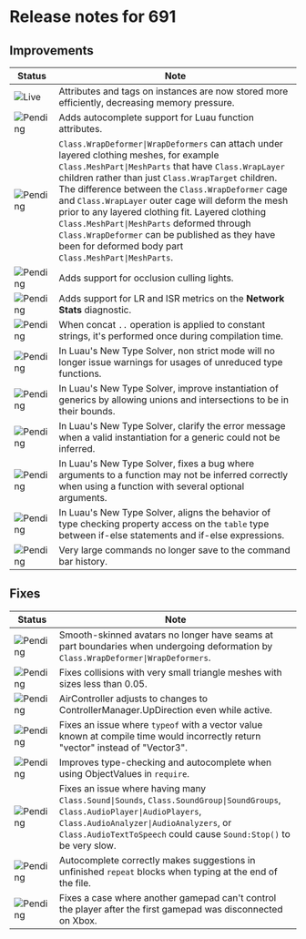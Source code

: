 # Release notes for 691

## Improvements

| Status | Note |
|--------|------|
| ![Live](https://img.shields.io/badge/Live-009E57?style=flat)  | Attributes and tags on instances are now stored more efficiently, decreasing memory pressure. |
| ![Pending](https://img.shields.io/badge/Pending-DEA517?style=flat)  | Adds autocomplete support for Luau function attributes. |
| ![Pending](https://img.shields.io/badge/Pending-DEA517?style=flat)  | `Class.WrapDeformer\|WrapDeformers` can attach under layered clothing meshes, for example `Class.MeshPart\|MeshParts` that have `Class.WrapLayer` children rather than just `Class.WrapTarget` children. The difference between the `Class.WrapDeformer` cage and `Class.WrapLayer` outer cage will deform the mesh prior to any layered clothing fit. Layered clothing `Class.MeshPart\|MeshParts` deformed through `Class.WrapDeformer` can be published as they have been for deformed body part `Class.MeshPart\|MeshParts`. |
| ![Pending](https://img.shields.io/badge/Pending-DEA517?style=flat)  | Adds support for occlusion culling lights. |
| ![Pending](https://img.shields.io/badge/Pending-DEA517?style=flat)  | Adds support for LR and ISR metrics on the **Network Stats** diagnostic. |
| ![Pending](https://img.shields.io/badge/Pending-DEA517?style=flat)  | When concat `..` operation is applied to constant strings, it's performed once during compilation time.  |
| ![Pending](https://img.shields.io/badge/Pending-DEA517?style=flat)  | In Luau's New Type Solver, non strict mode will no longer issue warnings for usages of unreduced type functions. |
| ![Pending](https://img.shields.io/badge/Pending-DEA517?style=flat)  | In Luau's New Type Solver, improve instantiation of generics by allowing unions and intersections to be in their bounds. |
| ![Pending](https://img.shields.io/badge/Pending-DEA517?style=flat)  | In Luau's New Type Solver, clarify the error message when a valid instantiation for a generic could not be inferred. |
| ![Pending](https://img.shields.io/badge/Pending-DEA517?style=flat)  | In Luau's New Type Solver, fixes a bug where arguments to a function may not be inferred correctly when using a function with several optional arguments. |
| ![Pending](https://img.shields.io/badge/Pending-DEA517?style=flat)  | In Luau's New Type Solver, aligns the behavior of type checking property access on the `table` type between if-else statements and if-else expressions. |
| ![Pending](https://img.shields.io/badge/Pending-DEA517?style=flat)  | Very large commands no longer save to the command bar history.  |
## Fixes

| Status | Note |
|--------|------|
| ![Pending](https://img.shields.io/badge/Pending-DEA517?style=flat)  | Smooth-skinned avatars no longer have seams at part boundaries when undergoing deformation by `Class.WrapDeformer\|WrapDeformers`. |
| ![Pending](https://img.shields.io/badge/Pending-DEA517?style=flat)  | Fixes collisions with very small triangle meshes with sizes less than 0.05. |
| ![Pending](https://img.shields.io/badge/Pending-DEA517?style=flat)  | AirController adjusts to changes to ControllerManager.UpDirection even while active. |
| ![Pending](https://img.shields.io/badge/Pending-DEA517?style=flat)  | Fixes an issue where `typeof` with a vector value known at compile time would incorrectly return "vector" instead of "Vector3". |
| ![Pending](https://img.shields.io/badge/Pending-DEA517?style=flat)  | Improves type-checking and autocomplete when using ObjectValues in `require`. |
| ![Pending](https://img.shields.io/badge/Pending-DEA517?style=flat)  | Fixes an issue where having many `Class.Sound\|Sounds`, `Class.SoundGroup\|SoundGroups`, `Class.AudioPlayer\|AudioPlayers`, `Class.AudioAnalyzer\|AudioAnalyzers`, or `Class.AudioTextToSpeech` could cause `Sound:Stop()` to be very slow. |
| ![Pending](https://img.shields.io/badge/Pending-DEA517?style=flat)  | Autocomplete correctly makes suggestions in unfinished `repeat` blocks when typing at the end of the file. |
| ![Pending](https://img.shields.io/badge/Pending-DEA517?style=flat)  | Fixes a case where another gamepad can't control the player after the first gamepad was disconnected on Xbox. |
